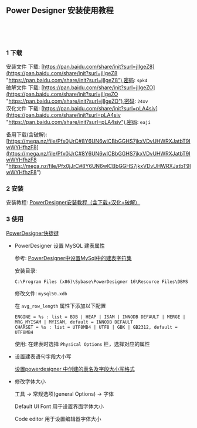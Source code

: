 ## Power Designer 安装使用教程  

​    

​    

### 1 下载  

安装文件 下载: [https://pan.baidu.com/share/init?surl=jIIgeZ8](https://pan.baidu.com/share/init?surl=jIIgeZ8 "https://pan.baidu.com/share/init?surl=jIIgeZ8"),密码: `spk4`  
破解文件 下载: [https://pan.baidu.com/share/init?surl=jIIgeZO](https://pan.baidu.com/share/init?surl=jIIgeZO "https://pan.baidu.com/share/init?surl=jIIgeZO"),密码: `24xv`  
汉化文件 下载: [https://pan.baidu.com/share/init?surl=pLA4siv](https://pan.baidu.com/share/init?surl=pLA4siv "https://pan.baidu.com/share/init?surl=pLA4siv"),密码: `eaji`  

备用下载(含破解): [https://mega.nz/file/Pfx0jJrC#8Y6UN6wlCBbGGHS7jkxVDvUHWRXJatbT9IwWYHfhzF8](https://mega.nz/file/Pfx0jJrC#8Y6UN6wlCBbGGHS7jkxVDvUHWRXJatbT9IwWYHfhzF8 "https://mega.nz/file/Pfx0jJrC#8Y6UN6wlCBbGGHS7jkxVDvUHWRXJatbT9IwWYHfhzF8")  

### 2 安装  

安装教程: [PowerDesigner安装教程（含下载+汉化+破解）](https://www.fujieace.com/software/powerdesigner.html "https://www.fujieace.com/software/powerdesigner.html")          

### 3 使用  

[PowerDesigner快捷键](https://blog.csdn.net/huang_xw/article/details/5726233 "https://blog.csdn.net/huang_xw/article/details/5726233")  

- PowerDesigner 设置 MySQL 建表属性  

  参考: [PowerDesigner中设置MySql中的建表字符集](https://blog.csdn.net/haobuguo/article/details/8257384 "https://blog.csdn.net/haobuguo/article/details/8257384")  

  安装目录:  

  ```
  C:\Program Files (x86)\Sybase\PowerDesigner 16\Resource Files\DBMS
  ```

  修改文件: `mysql50.xdb`

  在 `avg_row_length` 属性下添加以下配置  

  ```
  ENGINE = %s : list = BDB | HEAP | ISAM | INNODB DEFAULT | MERGE | MRG_MYISAM | MYISAM, default = INNODB DEFAULT 
  CHARSET = %s : list = UTF8MB4 | UTF8 | GBK | GB2312, default = UTF8MB4
  ```

  使用: 在建表时选择 `Physical Options` 栏，选择对应的属性  
  
- 设置建表语句字段大小写  

  [设置powerdesigner 中创建的表名及字段大小写格式](https://blog.csdn.net/qq_35893120/article/details/58607510 "https://blog.csdn.net/qq_35893120/article/details/58607510")  

- 修改字体大小  

  工具 -> 常规选项(general Options) -> 字体   

  Default UI Font 用于设置界面字体大小    

  Code editor 用于设置编辑器字体大小  

  